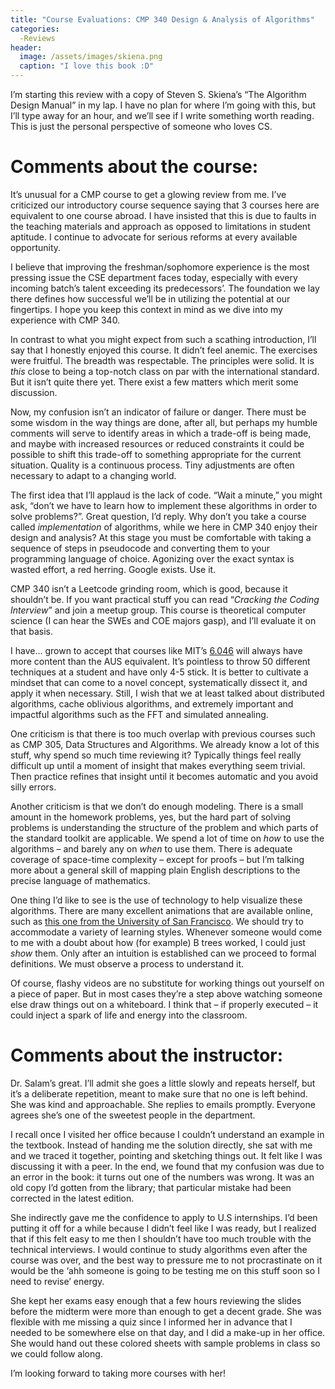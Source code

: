 ```yaml
---
title: "Course Evaluations: CMP 340 Design & Analysis of Algorithms"
categories: 
  -Reviews
header:
  image: /assets/images/skiena.png
  caption: "I love this book :D"
---
```


I’m starting this review with a copy of Steven S. Skiena’s “The Algorithm Design Manual” in my lap. I have no plan for where I’m going with this, but I’ll type away for an hour, and we’ll see if I write something worth reading. This is just the personal perspective of someone who loves CS.

# Comments about the course:

It’s unusual for a CMP course to get a glowing review from me. I’ve criticized our introductory course sequence saying that 3 courses here are equivalent to one course abroad. I have insisted that this is due to faults in the teaching materials and approach as opposed to limitations in student aptitude. I continue to advocate for serious reforms at every available opportunity. 

I believe that improving the freshman/sophomore experience is the most pressing issue the CSE department faces today, especially with every incoming batch’s talent exceeding its predecessors’. The foundation we lay there defines how successful we’ll be in utilizing the potential at our fingertips. I hope you keep this context in mind as we dive into my experience with CMP 340.

In contrast to what you might expect from such a scathing introduction, I’ll say that I honestly enjoyed this course. It didn’t feel anemic. The exercises were fruitful. The breadth was respectable. The principles were solid. It is *this* close to being a top-notch class on par with the international standard. But it isn’t quite there yet. There exist a few matters which merit some discussion.

Now, my confusion isn’t an indicator of failure or danger. There must be some wisdom in the way things are done, after all, but perhaps my humble comments will serve to identify areas in which a trade-off is being made, and maybe with increased resources or reduced constraints it could be possible to shift this trade-off to something appropriate for the current situation. Quality is a continuous process. Tiny adjustments are often necessary to adapt to a changing world.

The first idea that I’ll applaud is the lack of code. “Wait a minute,” you might ask, “don’t we have to learn how to implement these algorithms in order to solve problems?”. Great question, I’d reply. Why don’t you take a course called *implementation* of algorithms, while we here in CMP 340 enjoy their design and analysis? At this stage you must be comfortable with taking a sequence of steps in pseudocode and converting them to your programming language of choice. Agonizing over the exact syntax is wasted effort, a red herring. Google exists. Use it.

CMP 340 isn’t a Leetcode grinding room, which is good, because it shouldn’t be. If you want practical stuff you can read “*Cracking the Coding Interview*” and join a meetup group. This course is theoretical computer science (I can hear the SWEs and COE majors gasp), and I’ll evaluate it on that basis.

I have… grown to accept that courses like MIT’s [6.046](https://ocw.mit.edu/courses/electrical-engineering-and-computer-science/6-046j-design-and-analysis-of-algorithms-spring-2015/lecture-notes/) will always have more content than the AUS equivalent. It’s pointless to throw 50 different techniques at a student and have only 4-5 stick. It is better to cultivate a mindset that can come to a novel concept, systematically dissect it, and apply it when necessary. Still, I wish that we at least talked about distributed algorithms, cache oblivious algorithms, and extremely important and impactful algorithms such as the FFT and simulated annealing. 

One criticism is that there is too much overlap with previous courses such as CMP 305, Data Structures and Algorithms. We already know a lot of this stuff, why spend so much time reviewing it? Typically things feel really difficult up until a moment of insight that makes everything seem trivial. Then practice refines that insight until it becomes automatic and you avoid silly errors. 

Another criticism is that we don’t do enough modeling. There is a small amount in the homework problems, yes, but the hard part of solving problems is understanding the structure of the problem and which parts of the standard toolkit are applicable. We spend a lot of time on *how* to use the algorithms – and barely any on *when* to use them. There is adequate coverage of space-time complexity – except for proofs – but I’m talking more about a general skill of mapping plain English descriptions to the precise language of mathematics.  

One thing I’d like to see is the use of technology to help visualize these algorithms. There are many excellent animations that are available online, such as [this one from the University of San Francisco](https://www.cs.usfca.edu/~galles/visualization/Algorithms.html). We should try to accommodate a variety of learning styles. Whenever someone would come to me with a doubt about how (for example) B trees worked, I could just *show* them. Only after an intuition is established can we proceed to formal definitions. We must observe a process to understand it. 

Of course, flashy videos are no substitute for working things out yourself on a piece of paper. But in most cases they’re a step above watching someone else draw things out on a whiteboard. I think that – if properly executed – it could inject a spark of life and energy into the classroom. 

# Comments about the instructor:

Dr. Salam’s great. I’ll admit she goes a little slowly and repeats herself, but it’s a deliberate repetition, meant to make sure that no one is left behind. She was kind and approachable. She replies to emails promptly. Everyone agrees she’s one of the sweetest people in the department. 

I recall once I visited her office because I couldn’t understand an example in the textbook. Instead of handing me the solution directly, she sat with me and we traced it together, pointing and sketching things out. It felt like I was discussing it with a peer. In the end, we found that my confusion was due to an error in the book: it turns out one of the numbers was wrong. It was an old copy I’d gotten from the library; that particular mistake had been corrected in the latest edition. 

She indirectly gave me the confidence to apply to U.S internships. I’d been putting it off for a while because I didn’t feel like I was ready, but I realized that if this felt easy to me then I shouldn’t have too much trouble with the technical interviews. I would continue to study algorithms even after the course was over, and the best way to pressure me to not procrastinate on it would be the ‘ahh someone is going to be testing me on this stuff soon so I need to revise’ energy.  

She kept her exams easy enough that a few hours reviewing the slides before the midterm were more than enough to get a decent grade. She was flexible with me missing a quiz since I informed her in advance that I needed to be somewhere else on that day, and I did a make-up in her office. She would hand out these colored sheets with sample problems in class so we could follow along.

I’m looking forward to taking more courses with her!
